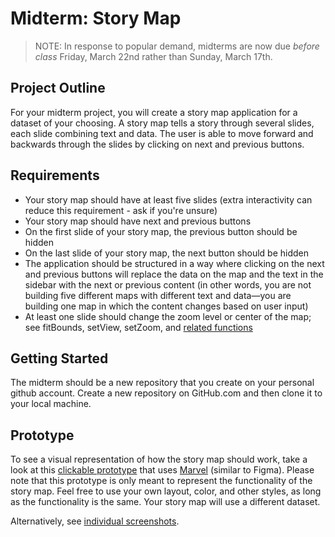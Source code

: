# Midterm: Story Map

> NOTE: In response to popular demand, midterms are now due *before class* Friday, March 22nd rather than Sunday, March 17th.

## Project Outline

For your midterm project, you will create a story map application for a dataset
of your choosing. A story map tells a story through several slides, each slide
combining text and data. The user is able to move forward and backwards through
the slides by clicking on next and previous buttons.

## Requirements

- Your story map should have at least five slides (extra interactivity
  can reduce this requirement - ask if you're unsure)
- Your story map should have next and previous buttons
- On the first slide of your story map, the previous button should be hidden
- On the last slide of your story map, the next button should be hidden
- The application should be structured in a way where clicking on the next and
previous buttons will replace the data on the map and the text in the sidebar
with the next or previous content (in other words, you are not building five
different maps with different text and data—you are building one map in which
the content changes based on user input)
- At least one slide should change the zoom level or center of the map; see
fitBounds, setView, setZoom, and [related functions](http://leafletjs.com/reference.html#map-set-methods)

## Getting Started

The midterm should be a new repository that you create on your personal github
account. Create a new repository on GitHub.com and then clone it to your local
machine.

## Prototype

To see a visual representation of how the story map should work, take a look
at this [clickable prototype](https://marvelapp.com/bf2c9h) that uses [Marvel](http://marvelapp.com)
(similar to Figma). Please note that this prototype is only meant
to represent the functionality of the story map. Feel free to use your own
layout, color, and other styles, as long as the functionality is the same.
Your story map will use a different dataset.

Alternatively, see [individual screenshots](/images/).
